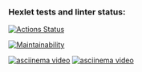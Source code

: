 ### Hexlet tests and linter status:
[![Actions Status](https://github.com/w0rm76/qa-auto-engineer-javascript-project-44/actions/workflows/hexlet-check.yml/badge.svg)](https://github.com/w0rm76/qa-auto-engineer-javascript-project-44/actions)

[![Maintainability](https://api.codeclimate.com/v1/badges/e8fd0d8a2d3946dca88a/maintainability)](https://codeclimate.com/github/w0rm76/qa-auto-engineer-javascript-project-44/maintainability)

[![asciinema video](https://avatars.githubusercontent.com/u/6506055?s=200&v=4)](https://asciinema.org/connect/a4abe7fc-4de8-4d1c-b1f8-58edf586fcda)
[![asciinema video](https://asciinema.org/connect/a4abe7fc-4de8-4d1c-b1f8-58edf586fcda)](https://asciinema.org/connect/a4abe7fc-4de8-4d1c-b1f8-58edf586fcda)
<script src="https://asciinema.org/a/bJMOlPe5F4mFLY0Rl6fiJSOp3.js" id="asciicast-bJMOlPe5F4mFLY0Rl6fiJSOp3" async></script>